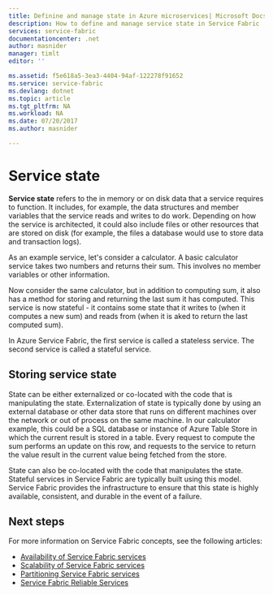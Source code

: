 ```yaml
---
title: Definine and manage state in Azure microservices| Microsoft Docs
description: How to define and manage service state in Service Fabric
services: service-fabric
documentationcenter: .net
author: masnider
manager: timlt
editor: ''

ms.assetid: f5e618a5-3ea3-4404-94af-122278f91652
ms.service: service-fabric
ms.devlang: dotnet
ms.topic: article
ms.tgt_pltfrm: NA
ms.workload: NA
ms.date: 07/20/2017
ms.author: masnider

---
```

# Service state
**Service state** refers to the in memory or on disk data that a service requires to function. It includes, for example, the data structures and member variables that the service reads and writes to do work. Depending on how the service is architected, it could also include files or other resources that are stored on disk (for example, the files a database would use to store data and transaction logs).

As an example service, let's consider a calculator. A basic calculator service takes two numbers and returns their sum. This involves no member variables or other information.

Now consider the same calculator, but in addition to computing sum, it also has a method for storing and returning the last sum it has computed. This service is now stateful - it contains some state that it writes to (when it computes a new sum) and reads from (when it is aked to return the last computed sum).

In Azure Service Fabric, the first service is called a stateless service. The second service is called a stateful service.

## Storing service state
State can be either externalized or co-located with the code that is manipulating the state. Externalization of state is typically done by using an external database or other data store that runs on different machines over the network or out of process on the same machine. In our calculator example, this could be a SQL database or instance of Azure Table Store in which the current result is stored in a table. Every request to compute the sum performs an update on this row, and requests to the service to return the value result in the current value being fetched from the store. 

State can also be co-located with the code that manipulates the state. Stateful services in Service Fabric are typically built using this model. Service Fabric provides the infrastructure to ensure that this state is highly available, consistent, and durable in the event of a failure.

## Next steps
For more information on Service Fabric concepts, see the following articles:

* [Availability of Service Fabric services](service-fabric-availability-services.md)
* [Scalability of Service Fabric services](service-fabric-concepts-scalability.md)
* [Partitioning Service Fabric services](service-fabric-concepts-partitioning.md)
* [Service Fabric Reliable Services](service-fabric-reliable-services-introduction.md)
